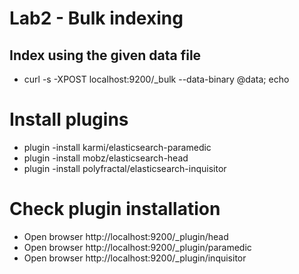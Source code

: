 # Lab2 - Bulk indexing

## Index using the given data file

+ curl -s -XPOST localhost:9200/_bulk --data-binary @data; echo

# Install plugins

+ plugin -install karmi/elasticsearch-paramedic
+ plugin -install mobz/elasticsearch-head
+ plugin -install polyfractal/elasticsearch-inquisitor

# Check plugin installation

+ Open browser http://localhost:9200/_plugin/head
+ Open browser http://localhost:9200/_plugin/paramedic
+ Open browser http://localhost:9200/_plugin/inquisitor
